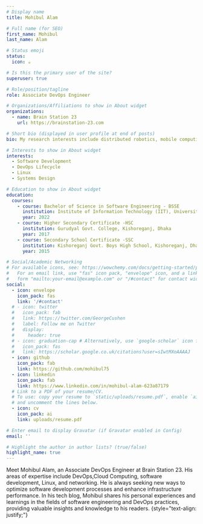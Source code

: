 ```yaml
---
# Display name
title: Mohibul Alam

# Full name (for SEO)
first_name: Mohibul
last_name: Alam

# Status emoji
status:
  icon: ☕️

# Is this the primary user of the site?
superuser: true

# Role/position/tagline
role: Associate DevOps Engineer

# Organizations/Affiliations to show in About widget
organizations:
  - name: Brain Station 23
    url: https://brainstation-23.com

# Short bio (displayed in user profile at end of posts)
bio: My research interests include distributed robotics, mobile computing and programmable matter.

# Interests to show in About widget
interests:
  - Software Development
  - DevOps Lifecycle
  - Linux
  - Systems Design

# Education to show in About widget
education:
  courses:
    - course: Bachelor of Science in Software Engineering - BSSE
      institution: Institute of Information Technology (IIT), University of Dhaka
      year: 2022
    - course: Higher Secondary Certificate -HSC
      institution: Gurudyal Govt. College, Kishoreganj, Dhaka
      year: 2017
    - course: Secondary School Certificate -SSC
      institution: Kishoreganj Govt. Boys High School, Kishoreganj, Dhaka
      year: 2015

# Social/Academic Networking
# For available icons, see: https://wowchemy.com/docs/getting-started/page-builder/#icons
#   For an email link, use "fas" icon pack, "envelope" icon, and a link in the
#   form "mailto:your-email@example.com" or "/#contact" for contact widget.
social:
  - icon: envelope
    icon_pack: fas
    link: '/#contact'
  # - icon: twitter
  #   icon_pack: fab
  #   link: https://twitter.com/GeorgeCushen
  #   label: Follow me on Twitter
  #   display:
  #     header: true
  # - icon: graduation-cap # Alternatively, use `google-scholar` icon from `ai` icon pack
  #   icon_pack: fas
  #   link: https://scholar.google.co.uk/citations?user=sIwtMXoAAAAJ
  - icon: github
    icon_pack: fab
    link: https://github.com/mohibul75
  - icon: linkedin
    icon_pack: fab
    link: https://www.linkedin.com/in/mohibul-alam-623a87179
  # Link to a PDF of your resume/CV.
  # To use: copy your resume to `static/uploads/resume.pdf`, enable `ai` icons in `params.yaml`,
  # and uncomment the lines below.
  - icon: cv
    icon_pack: ai
    link: uploads/resume.pdf

# Enter email to display Gravatar (if Gravatar enabled in Config)
email: ''

# Highlight the author in author lists? (true/false)
highlight_name: true
---
```


Meet Mohibul Alam, an Associate DevOps Engineer at Brain Station 23. His areas of expertise include DevOps,Cloud Computing, software development, Linux, and networking. He is always seeking new ways to optimize software development processes and enhance infrastructure performance. In his tech blog, Mohibul shares his personal experiences and learnings in the fields of software engineering and DevOps practices, providing valuable insights and knowledge to his readers.
{style="text-align: justify;"}
